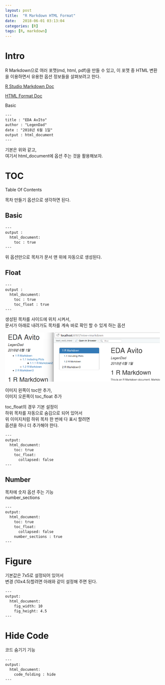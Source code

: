 ```yaml
---
layout: post
title:  "R Markdown HTML Format"
date:   2018-06-01 03:13:04
categories: [R]
tags: [R, markdown]
---
```


<!-- @import "[TOC]" {cmd="toc" depthFrom=1 depthTo=6 orderedList=false} -->

# Intro
R Markdown으로 여러 포맷(md, html, pdf)을 만들 수 있고, 이 포맷 중 HTML 변환을 이용하면서 유용한 옵션 정보들을 살펴보려고 한다.

[R Studio Markdown Doc](https://rmarkdown.rstudio.com/index.html)  

[HTML Format Doc](https://rmarkdown.rstudio.com/html_document_format.html)

Basic
```
---
title : "EDA AvIto"
author : "LegenDad"
date : "2018년 6월 1일"
output : html_document
---
```
기본은 위와 같고,  
여기서 html_document에 옵션 주는 것을 활용해보자.


# TOC

Table Of Contents

목차 만들기 옵션으로 생각하면 된다.

## Basic

```
---
output :
  html_document:
    toc : true
---
```
위 옵션만으로 목차가 문서 맨 위에 자동으로 생성된다.


## Float

```
---
output :
  html_document:
    toc : true
    toc_float : true
---
```
생성된 목차를 사이드에 위치 시켜서,  
문서가 아래로 내려가도 목차를 계속 바로 확인 할 수 있게 하는 옵션  

![](/images/2018.06/toc_float.png)  

이미지 왼쪽이 toc만 추가,  
이미지 오른쪽이 toc_float 추가  

toc_float의 경우 기본 설정이  
하위 목차를 자동으로 숨김으로 되어 있어서  
위 이미지처럼 하위 목차 한 번에 다 표시 할려면  
옵션을 하나 더 추가해야 한다.

```
---
output:
  html_document:
    toc: true  
    toc_float:  
      collapsed: false
---
```

## Number

목차에 숫자 옵션 주는 기능  
number_sections
```
---
output:
  html_document:
    toc: true  
    toc_float:  
      collapsed: false
    number_sections : true
---
```

# Figure

기본값은 7x5로 설정되어 있어서  
변경 (10x4.5)할려면 아래와 같이 설정해 주면 된다.
```
---
output:
  html_document:
    fig_width: 10
    fig_height: 4.5
---
```

# Hide Code  

코드 숨기기 기능
```
---
output:
  html_document:
    code_folding : hide
---
```
